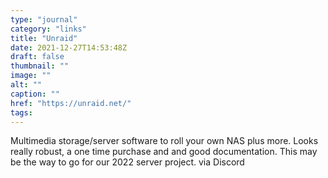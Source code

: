```yaml
---
type: "journal"
category: "links"
title: "Unraid"
date: 2021-12-27T14:53:48Z
draft: false
thumbnail: ""
image: ""
alt: ""
caption: ""
href: "https://unraid.net/"
tags:
---
```


Multimedia storage/server software to roll your own NAS plus more. Looks really robust, a one time purchase and and good documentation. This may be the way to go for our 2022 server project. via Discord
